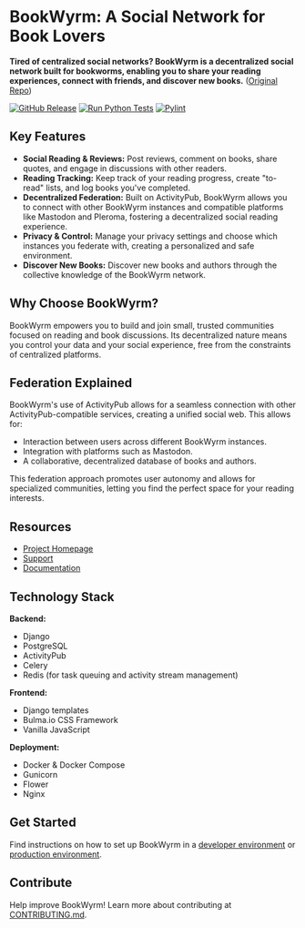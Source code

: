 # BookWyrm: A Social Network for Book Lovers

**Tired of centralized social networks? BookWyrm is a decentralized social network built for bookworms, enabling you to share your reading experiences, connect with friends, and discover new books.** ([Original Repo](https://github.com/bookwyrm-social/bookwyrm))

[![GitHub Release](https://img.shields.io/github/release/bookwyrm-social/bookwyrm.svg?colorB=58839b)](https://github.com/bookwyrm-social/bookwyrm/releases)
[![Run Python Tests](https://github.com/bookwyrm-social/bookwyrm/actions/workflows/django-tests.yml/badge.svg)](https://github.com/bookwyrm-social/bookwyrm/actions/workflows/django-tests.yml)
[![Pylint](https://github.com/bookwyrm-social/bookwyrm/actions/workflows/pylint.yml/badge.svg)](https://github.com/bookwyrm-social/bookwyrm/actions/workflows/pylint.yml)

## Key Features

*   **Social Reading & Reviews:** Post reviews, comment on books, share quotes, and engage in discussions with other readers.
*   **Reading Tracking:** Keep track of your reading progress, create "to-read" lists, and log books you've completed.
*   **Decentralized Federation:** Built on ActivityPub, BookWyrm allows you to connect with other BookWyrm instances and compatible platforms like Mastodon and Pleroma, fostering a decentralized social reading experience.
*   **Privacy & Control:** Manage your privacy settings and choose which instances you federate with, creating a personalized and safe environment.
*   **Discover New Books:** Discover new books and authors through the collective knowledge of the BookWyrm network.

## Why Choose BookWyrm?

BookWyrm empowers you to build and join small, trusted communities focused on reading and book discussions. Its decentralized nature means you control your data and your social experience, free from the constraints of centralized platforms.

## Federation Explained

BookWyrm's use of ActivityPub allows for a seamless connection with other ActivityPub-compatible services, creating a unified social web. This allows for:

*   Interaction between users across different BookWyrm instances.
*   Integration with platforms such as Mastodon.
*   A collaborative, decentralized database of books and authors.

This federation approach promotes user autonomy and allows for specialized communities, letting you find the perfect space for your reading interests.

## Resources

*   [Project Homepage](https://joinbookwyrm.com/)
*   [Support](https://patreon.com/bookwyrm)
*   [Documentation](https://docs.joinbookwyrm.com/)

## Technology Stack

**Backend:**

*   Django
*   PostgreSQL
*   ActivityPub
*   Celery
*   Redis (for task queuing and activity stream management)

**Frontend:**

*   Django templates
*   Bulma.io CSS Framework
*   Vanilla JavaScript

**Deployment:**

*   Docker & Docker Compose
*   Gunicorn
*   Flower
*   Nginx

## Get Started

Find instructions on how to set up BookWyrm in a [developer environment](https://docs.joinbookwyrm.com/install-dev.html) or [production environment](https://docs.joinbookwyrm.com/install-prod.html).

## Contribute

Help improve BookWyrm! Learn more about contributing at [CONTRIBUTING.md](https://github.com/bookwyrm-social/bookwyrm/blob/main/CONTRIBUTING.md).